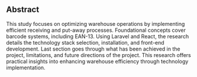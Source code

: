 ## Abstract

This study focuses on optimizing warehouse operations by implementing efficient receiving
and put-away processes. Foundational concepts cover barcode systems, including EAN-13.
Using Laravel and React, the research details the technology stack selection, installation, and
front-end development. Last section goes through what has been achieved in the project,
limitations, and future directions of the project. This research offers practical insights into
enhancing warehouse efficiency through technology implementation.

